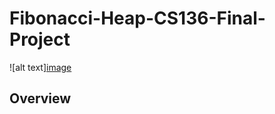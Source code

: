 # Fibonacci-Heap-CS136-Final-Project
![alt text][image](https://github.com/AMoussa107/Fibonacci-Heap-CS136-Final-Project/assets/150184302/08cb2218-5c92-48bb-b587-f6b5216890c1)

## Overview
